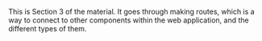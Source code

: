 This is Section 3 of the material. It goes through making routes, which is a way to connect to other components within the web application, and the different types of them.
